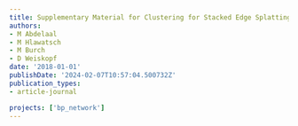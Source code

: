 ```yaml
---
title: Supplementary Material for Clustering for Stacked Edge Splatting
authors:
- M Abdelaal
- M Hlawatsch
- M Burch
- D Weiskopf
date: '2018-01-01'
publishDate: '2024-02-07T10:57:04.500732Z'
publication_types:
- article-journal

projects: ['bp_network']
---
```


